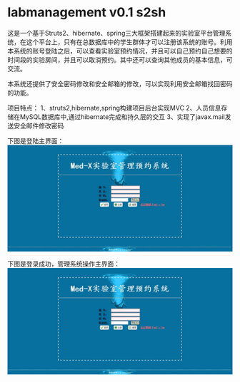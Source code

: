 # labmanagement  v0.1 s2sh
这是一个基于Struts2、hibernate、spring三大框架搭建起来的实验室平台管理系统，在这个平台上，只有在总数据库中的学生群体才可以注册该系统的账号。利用本系统的账号登陆之后，可以查看实验室预约情况，并且可以自己预约自己想要的时间段的实验房间，并且可以取消预约。其中还可以查询其他成员的基本信息，可交流。

本系统还提供了安全密码修改和安全邮箱的修改，可以实现利用安全邮箱找回密码的功能。

项目特点：
1、struts2,hibernate,spring构建项目后台实现MVC
2、人员信息存储在MySQL数据库中,通过hibernate完成和持久层的交互
3、实现了javax.mail发送安全邮件修改密码


下图是登陆主界面：
![image](https://raw.githubusercontent.com/Wangqy312/s2sh-labmanagement/master/raw/1.jpg)

下图是登录成功，管理系统操作主界面：
![image](https://raw.githubusercontent.com/Wangqy312/s2sh-labmanagement/master/raw/1.jpg)




